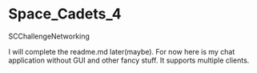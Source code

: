 # Space_Cadets_4

SCChallengeNetworking

I will complete the readme.md later(maybe). For now here is my chat application without GUI and other fancy stuff.
It supports multiple clients.

